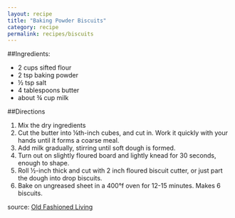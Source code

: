 ```yaml
---
layout: recipe
title: "Baking Powder Biscuits"
category: recipe
permalink: recipes/biscuits
---
```

##Ingredients: 
 - 2 cups sifted flour
 - 2 tsp baking powder
 - &frac12; tsp salt
 - 4 tablespoons butter
 - about &frac34; cup milk

##Directions
1. Mix the dry ingredients
2. Cut the butter into &frac18;th-inch cubes, and cut in.  Work it quickly with your hands until it forms a coarse meal.
3. Add milk gradually, stirring until soft dough is formed.
4. Turn out on slightly floured board and lightly knead for 30 seconds, enough to shape.
5. Roll &frac12;-inch thick and cut with 2 inch floured biscuit cutter, or just part the dough into drop biscuits.
6. Bake on ungreased sheet in a 400&deg;f oven for 12-15 minutes. Makes 6 biscuits.

source: [Old Fashioned Living](http://oldfashionedliving.com/biscuits.html">http://oldfashionedliving.com/biscuits.html)

	



